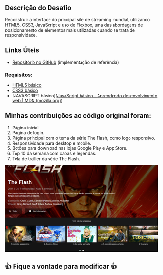 ## Descrição do Desafio

Reconstruir a interface do principal site de streaming mundial, utilizando HTML5, CSS3, JavaScript e uso de Flexbox, uma das abordagens de posicionamento de elementos mais utilizadas quando se trata de responsividade.

## Links Úteis

- [Repositório no GitHub](https://github.com/felipeAguiarCode/netflix-clone) (implementação de referência)

### Requisitos:

* [HTML5 básico](https://www.w3schools.com/html/)
* [CSS3 básico](https://developer.mozilla.org/pt-BR/docs/Web/CSS)
* [JAVASCRIPT básico]([JavaScript básico - Aprendendo desenvolvimento web | MDN (mozilla.org)](https://developer.mozilla.org/pt-BR/docs/Learn/Getting_started_with_the_web/JavaScript_basics))

## Minhas contribuições ao código original foram:

1. Página inicial.
2. Página de login.
3. Página principal com o tema da série The Flash, como logo responsivo.
4. Responsividade para desktop e mobile.
5. Botões para download nas lojas Google Play e App Store.
6. Top 10 da semana com capas e legendas.
7. Tela de trailler da série The Flash.

![Alt text](./img/image-readme.png "Optional title")



## 👍 Fique a vontade para modificar 👍

